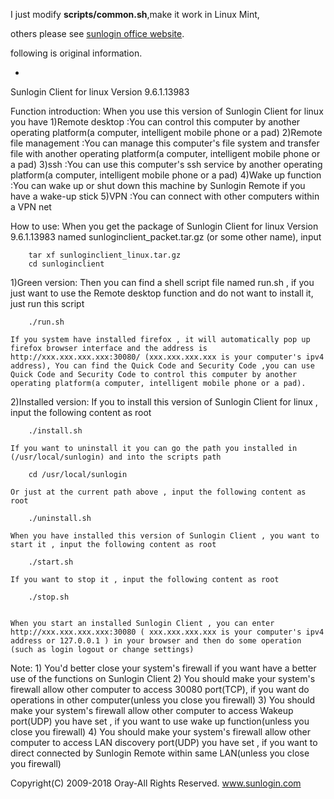 I just modify **scripts/common.sh**,make it work in Linux Mint,

others please see [sunlogin office website](https://sunlogin.oray.com/zh_CN/download).

following is original information.

-
Sunlogin Client for linux Version 9.6.1.13983



Function introduction:
  When you use this version of Sunlogin Client for linux you have 
	1)Remote desktop		:You can control this computer by another operating platform(a computer, intelligent mobile phone or a pad)
	2)Remote file management	:You can manage this computer's file system and transfer file with another operating platform(a computer, intelligent mobile phone or a pad)
	3)ssh				:You can use this computer's ssh service by another operating platform(a computer, intelligent mobile phone or a pad) 
	4)Wake up function		:You can wake up or shut down this machine by Sunlogin Remote if you have a wake-up stick
	5)VPN 			        :You can connect with other computers within a VPN net




How to use:
  When you get the package of Sunlogin Client for linux Version 9.6.1.13983 named sunloginclient_packet.tar.gz (or some other name), input
		
		tar xf sunloginclient_linux.tar.gz
		cd sunloginclient

  1)Green version:
    Then you can find a shell script file named run.sh , if you just want to use the Remote desktop function and do not want to install it, just run this script
		
		./run.sh
	
    If you system have installed firefox , it will automatically pop up firefox browser interface and the address is http://xxx.xxx.xxx.xxx:30080/ (xxx.xxx.xxx.xxx is your computer's ipv4 address), You can find the Quick Code and Security Code ,you can use Quick Code and Security Code to control this computer by another operating platform(a computer, intelligent mobile phone or a pad).

  2)Installed version:
    If you to install this version of Sunlogin Client for linux , input the following content as root

		./install.sh
    
    If you want to uninstall it you can go the path you installed in (/usr/local/sunlogin) and into the scripts path

		cd /usr/local/sunlogin

    Or just at the current path above , input the following content as root

		./uninstall.sh

    When you have installed this version of Sunlogin Client , you want to start it , input the following content as root

		./start.sh

    If you want to stop it , input the following content as root

		./stop.sh


    When you start an installed Sunlogin Client , you can enter http://xxx.xxx.xxx.xxx:30080 ( xxx.xxx.xxx.xxx is your computer's ipv4 address or 127.0.0.1 ) in your browser and then do some operation (such as login logout or change settings)



Note:
    1) You'd better close your system's firewall if you want have a better use of the functions on Sunlogin Client
    2) You should make your system's firewall allow other computer to access 30080 port(TCP), if you want do operations in other computer(unless you close you firewall)
    3) You should make your system's firewall allow other computer to access Wakeup port(UDP) you have set , if you want to use wake up function(unless you close you firewall)
    4) You should make your system's firewall allow other computer to access LAN discovery port(UDP) you have set , if you want to direct connected by Sunlogin Remote within same LAN(unless you close you firewall)



Copyright(C) 2009-2018 Oray-All Rights Reserved.
www.sunlogin.com
